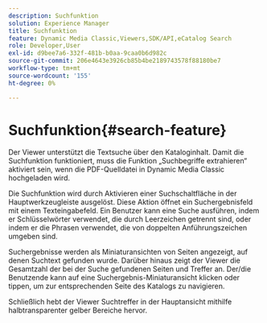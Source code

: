 ```yaml
---
description: Suchfunktion
solution: Experience Manager
title: Suchfunktion
feature: Dynamic Media Classic,Viewers,SDK/API,eCatalog Search
role: Developer,User
exl-id: d9bee7a6-332f-481b-b0aa-9caa0b6d982c
source-git-commit: 206e4643e3926cb85b4be2189743578f88180be7
workflow-type: tm+mt
source-wordcount: '155'
ht-degree: 0%

---
```


# Suchfunktion{#search-feature}

Der Viewer unterstützt die Textsuche über den Kataloginhalt. Damit die Suchfunktion funktioniert, muss die Funktion „Suchbegriffe extrahieren“ aktiviert sein, wenn die PDF-Quelldatei in Dynamic Media Classic hochgeladen wird.

Die Suchfunktion wird durch Aktivieren einer Suchschaltfläche in der Hauptwerkzeugleiste ausgelöst. Diese Aktion öffnet ein Suchergebnisfeld mit einem Texteingabefeld. Ein Benutzer kann eine Suche ausführen, indem er Schlüsselwörter verwendet, die durch Leerzeichen getrennt sind, oder indem er die Phrasen verwendet, die von doppelten Anführungszeichen umgeben sind.

Suchergebnisse werden als Miniaturansichten von Seiten angezeigt, auf denen Suchtext gefunden wurde. Darüber hinaus zeigt der Viewer die Gesamtzahl der bei der Suche gefundenen Seiten und Treffer an. Der/die Benutzende kann auf eine Suchergebnis-Miniaturansicht klicken oder tippen, um zur entsprechenden Seite des Katalogs zu navigieren.

Schließlich hebt der Viewer Suchtreffer in der Hauptansicht mithilfe halbtransparenter gelber Bereiche hervor.
